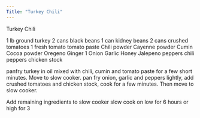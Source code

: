 ```yaml
---
Title: "Turkey Chili"
---
```

Turkey Chili

1 lb ground turkey
2 cans black beans
1 can kidney beans
2 cans crushed tomatoes
1 fresh tomato
tomato paste
Chili powder
Cayenne powder
Cumin
Cocoa powder
Oregeno
Ginger
1 Onion
Garlic
Honey
Jalepeno peppers
chili peppers
chicken stock

panfry turkey in oil mixed with chili, cumin and tomato paste for a few short minutes. Move to slow cooker.
pan fry onion, garlic and peppers lightly, add crushed tomatoes and chicken stock, cook for a few minutes. Then move to slow cooker.

Add remaining ingredients to slow cooker slow cook on low for 6 hours or high for 3
